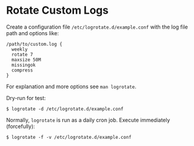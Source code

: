 # Rotate Custom Logs

Create a configuration file `/etc/logrotate.d/example.conf` with the log file path and options like:

```
/path/to/custom.log {
  weekly
  rotate 7
  maxsize 50M
  missingok
  compress
}
```

For explanation and more options see `man logrotate`.

Dry-run for test:

```console
$ logrotate -d /etc/logrotate.d/example.conf
```

Normally, `logrotate` is run as a daily cron job. Execute immediately (forcefully):

```console
$ logrotate -f -v /etc/logrotate.d/example.conf
```
